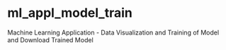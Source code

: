 # ml_appl_model_train
Machine Learning Application - Data Visualization and Training of Model and Download Trained Model
